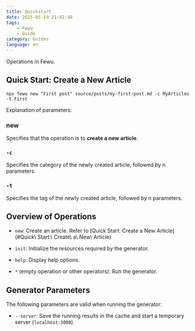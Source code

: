 ```yaml
---
title: Quickstart
date: 2025-05-19 21:42:48 
tags:
    - Fewu
    - Guide
category: Guides
language: en
---
```

Operations in Fewu.
<!--more-->

## Quick Start: Create a New Article

```shell
npx fewu new "First post" source/posts/my-first-post.md -c MyArticles -t First
```

Explanation of parameters:

### new

Specifies that the operation is to **create a new article**.

### `-c`

Specifies the category of the newly created article, followed by n parameters.

### `-t`

Specifies the tag of the newly created article, followed by n parameters.

## Overview of Operations

* `new`: Create an article. Refer to [Quick Start: Create a New Article](#Quick\ Start:\ Create\ a\ New\ Article)

* `init`: Initialize the resources required by the generator.

* `help`: Display help options.

* `*` (empty operation or other operators): Run the generator.

## Generator Parameters

The following parameters are valid when running the generator:

* `--server`: Save the running results in the cache and start a temporary server (`localhost:3000`). 